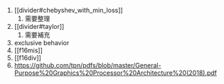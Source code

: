 
1. [[divider#chebyshev_with_min_loss]]
	1. 需要整理
2. [[divider#taylor]]
	1. 需要補充
3. exclusive behavior
4. [[f16mis]]
5. [[f16div]]
6. https://github.com/tpn/pdfs/blob/master/General-Purpose%20Graphics%20Processor%20Architecture%20(2018).pdf